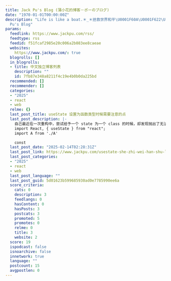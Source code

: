 ```yaml
---
title: Jack Pu's Blog (蒲小花的博客－ポーのブログ)
date: "1970-01-01T00:00:00Z"
description: "Life is like a boat.＊_＊拯救世界和平\U0001F60A\U0001F622\U0001F604蒲小花的博客 ,Jack
  Pu's Blog"
params:
  feedlink: https://www.jackpu.com/rss/
  feedtype: rss
  feedid: f51fcaf2985e20c006a2b083ee8caeae
  websites:
    https://www.jackpu.com/: true
  blogrolls: []
  in_blogrolls:
  - title: 中文独立博客列表
    description: ""
    id: 7fb87e348a8211f4c19e4b0b0da225bd
  recommended: []
  recommender: []
  categories:
  - "2025"
  - react
  - web
  relme: {}
  last_post_title: useState 设置为函数类型时候需要注意的点
  last_post_description: |-
    自己最近在一次重构中，尝试给予一个 state 为一个 class 的时候，却发现抛出了无法 new 的异常。
    import React, { useState } from "react";
    import A from './A'

    const
  last_post_date: "2025-02-14T02:28:31Z"
  last_post_link: https://www.jackpu.com/usestate-she-zhi-wei-han-shu-lei-xing-shi-hou-xu-yao-zhu-yi-de-dian/
  last_post_categories:
  - "2025"
  - react
  - web
  last_post_language: ""
  last_post_guid: 5d01623b599685930ad0e7785990ee6a
  score_criteria:
    cats: 0
    description: 3
    feedlangs: 0
    hasContent: 0
    hasPosts: 3
    postcats: 3
    promoted: 5
    promotes: 0
    relme: 0
    title: 3
    website: 2
  score: 19
  ispodcast: false
  isnoarchive: false
  innetwork: true
  language: ""
  postcount: 15
  avgpostlen: 0
---
```


